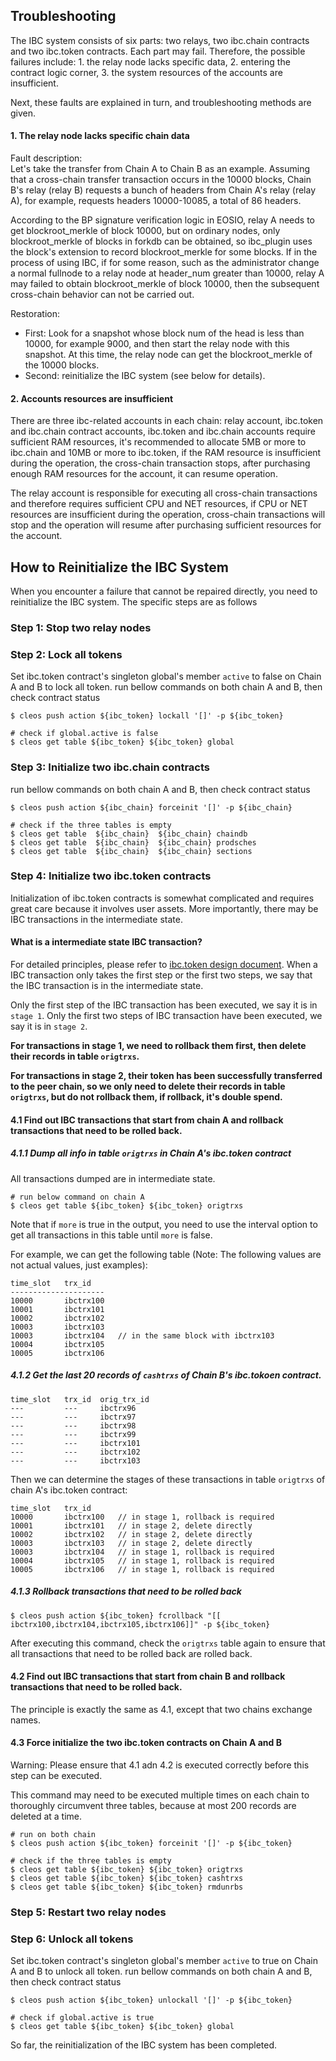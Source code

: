 Troubleshooting
---------------

The IBC system consists of six parts: two relays, two ibc.chain contracts and two ibc.token contracts. 
Each part may fail. Therefore, the possible failures include: 1. the relay node lacks specific data, 2. 
entering the contract logic corner, 3. the system resources of the accounts are insufficient.

Next, these faults are explained in turn, and troubleshooting methods are given.


#### 1. The relay node lacks specific chain data
Fault description:  
Let's take the transfer from Chain A to Chain B as an example. 
Assuming that a cross-chain transfer transaction occurs in the 10000 blocks, 
Chain B's relay (relay B) requests a bunch of headers from Chain A's relay (relay A), 
for example, requests headers 10000-10085, a total of 86 headers.

According to the BP signature verification logic in EOSIO,
relay A needs to get blockroot_merkle of block 10000,
but on ordinary nodes, only blockroot_merkle of blocks in forkdb can be obtained,
so ibc_plugin uses the block's extension to record blockroot_merkle for some blocks.
If in the process of using IBC, if for some reason, 
such as the administrator change a normal fullnode to a relay node at header_num greater than 10000,
relay A may failed to obtain blockroot_merkle of block 10000,
then the subsequent cross-chain behavior can not be carried out.

Restoration:  
 - First: Look for a snapshot whose block num of the head is less than 10000, 
for example 9000, and then start the relay node with this snapshot. 
At this time, the relay node can get the blockroot_merkle of the 10000 blocks.
 - Second: reinitialize the IBC system (see below for details).


#### 2. Accounts resources are insufficient
There are three ibc-related accounts in each chain: relay account, ibc.token and ibc.chain contract accounts,
ibc.token and ibc.chain accounts require sufficient RAM resources,
it's recommended to allocate 5MB or more to ibc.chain and 10MB or more to ibc.token,
if the RAM resource is insufficient during the operation, the cross-chain transaction stops, 
after purchasing enough RAM resources for the account, it can resume operation.

The relay account is responsible for executing all cross-chain transactions and therefore 
requires sufficient CPU and NET resources, if CPU or NET resources are insufficient during the operation, 
cross-chain transactions will stop and the operation will resume after purchasing sufficient resources for the account.


How to Reinitialize the IBC System
----------------------------------
When you encounter a failure that cannot be repaired directly, you need to reinitialize the IBC system. 
The specific steps are as follows

### Step 1: Stop two relay nodes

### Step 2: Lock all tokens
Set ibc.token contract's singleton global's member `active` to false on Chain A and B to lock all token.
run bellow commands on both chain A and B, then check contract status
``` 
$ cleos push action ${ibc_token} lockall '[]' -p ${ibc_token}

# check if global.active is false
$ cleos get table ${ibc_token} ${ibc_token} global 
```

### Step 3: Initialize two ibc.chain contracts
run bellow commands on both chain A and B, then check contract status
``` 
$ cleos push action ${ibc_chain} forceinit '[]' -p ${ibc_chain}

# check if the three tables is empty
$ cleos get table  ${ibc_chain}  ${ibc_chain} chaindb
$ cleos get table  ${ibc_chain}  ${ibc_chain} prodsches
$ cleos get table  ${ibc_chain}  ${ibc_chain} sections
```

### Step 4: Initialize two ibc.token contracts
Initialization of ibc.token contracts is somewhat complicated and requires great care because it involves user assets.
More importantly, there may be IBC transactions in the intermediate state.

#### What is a intermediate state IBC transaction?
For detailed principles, please refer to [ibc.token design document](./ibc.token/README.md#contract-design).
When a IBC transaction only takes the first step or the first two steps, 
we say that the IBC transaction is in the intermediate state.

Only the first step of the IBC transaction has been executed, we say it is in `stage 1`.
Only the first two steps of IBC transaction have been executed, we say it is in `stage 2`.

**For transactions in stage 1, we need to rollback them first, then delete their records in table `origtrxs`.**

**For transactions in stage 2, their token has been successfully transferred to the peer chain, 
so we only need to delete their records in table `origtrxs`, but do not rollback them, if rollback, it's double spend.**

#### 4.1 Find out IBC transactions that start from chain A and rollback transactions that need to be rolled back.

##### 4.1.1 Dump all info in table `origtrxs` in Chain A's ibc.token contract
All transactions dumped are in intermediate state.
``` 
# run below command on chain A
$ cleos get table ${ibc_token} ${ibc_token} origtrxs 
```
Note that if `more` is true in the output, you need to use the interval option to get all transactions in this table
until `more` is false.

For example, we can get the following table (Note: The following values are not actual values, just examples):
``` 
time_slot   trx_id  
---------------------
10000       ibctrx100   
10001       ibctrx101       
10002       ibctrx102       
10003       ibctrx103       
10003       ibctrx104   // in the same block with ibctrx103
10004       ibctrx105       
10005       ibctrx106   
```

##### 4.1.2 Get the last 20 records of `cashtrxs` of Chain B's ibc.tokoen contract.
``` 
time_slot   trx_id  orig_trx_id
---         ---     ibctrx96
---         ---     ibctrx97
---         ---     ibctrx98
---         ---     ibctrx99
---         ---     ibctrx101
---         ---     ibctrx102
---         ---     ibctrx103
```

Then we can determine the stages of these transactions in table `origtrxs` of chain A's ibc.token contract:
```
time_slot   trx_id  
10000       ibctrx100   // in stage 1, rollback is required
10001       ibctrx101   // in stage 2, delete directly
10002       ibctrx102   // in stage 2, delete directly
10003       ibctrx103   // in stage 2, delete directly
10003       ibctrx104   // in stage 1, rollback is required
10004       ibctrx105   // in stage 1, rollback is required
10005       ibctrx106   // in stage 1, rollback is required
```

##### 4.1.3 Rollback transactions that need to be rolled back
```
$ cleos push action ${ibc_token} fcrollback "[[ ibctrx100,ibctrx104,ibctrx105,ibctrx106]]" -p ${ibc_token}
```
After executing this command, check the `origtrxs` table again to ensure that all transactions that need to be rolled back are rolled back.

#### 4.2 Find out IBC transactions that start from chain B and rollback transactions that need to be rolled back.
The principle is exactly the same as 4.1, except that two chains exchange names.

#### 4.3 Force initialize the two ibc.token contracts on Chain A and B
Warning: Please ensure that 4.1 adn 4.2 is executed correctly before this step can be executed.

This command may need to be executed multiple times on each chain to thoroughly circumvent three tables, 
because at most 200 records are deleted at a time.
``` 
# run on both chain
$ cleos push action ${ibc_token} forceinit '[]' -p ${ibc_token}

# check if the three tables is empty
$ cleos get table ${ibc_token} ${ibc_token} origtrxs 
$ cleos get table ${ibc_token} ${ibc_token} cashtrxs 
$ cleos get table ${ibc_token} ${ibc_token} rmdunrbs 
```

### Step 5: Restart two relay nodes

### Step 6: Unlock all tokens
Set ibc.token contract's singleton global's member `active` to true on Chain A and B to unlock all token.
run bellow commands on both chain A and B, then check contract status
``` 
$ cleos push action ${ibc_token} unlockall '[]' -p ${ibc_token}

# check if global.active is true
$ cleos get table ${ibc_token} ${ibc_token} global 
```

So far, the reinitialization of the IBC system has been completed.
